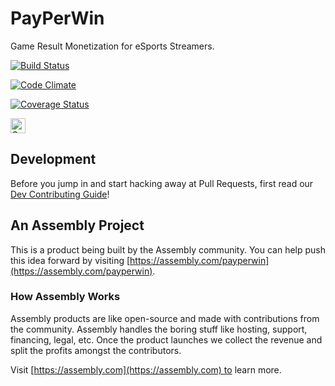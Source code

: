 # PayPerWin

Game Result Monetization for eSports Streamers.

[![Build Status](https://travis-ci.org/asm-products/payperwin.svg?branch=master)](https://travis-ci.org/asm-products/payperwin)

[![Code Climate](https://codeclimate.com/github/asm-products/payperwin/badges/gpa.svg)](https://codeclimate.com/github/asm-products/payperwin)

[![Coverage Status](https://coveralls.io/repos/asm-products/payperwin/badge.svg?branch=master)](https://coveralls.io/r/asm-products/payperwin?branch=master)

<a href="https://assembly.com/payperwin/bounties?utm_campaign=assemblage&utm_source=payperwin&utm_medium=repo_badge"><img src="https://asm-badger.herokuapp.com/payperwin/badges/tasks.svg" height="24px" alt="Open Tasks" /></a>

## Development

Before you jump in and start hacking away at Pull Requests, first read our [Dev Contributing Guide](https://github.com/asm-products/payperwin/blob/master/CONTRIBUTING.md)!

## An Assembly Project

This is a product being built by the Assembly community. You can help push this idea forward by visiting [https://assembly.com/payperwin](https://assembly.com/payperwin).

### How Assembly Works

Assembly products are like open-source and made with contributions from the community. Assembly handles the boring stuff like hosting, support, financing, legal, etc. Once the product launches we collect the revenue and split the profits amongst the contributors.

Visit [https://assembly.com](https://assembly.com) to learn more.